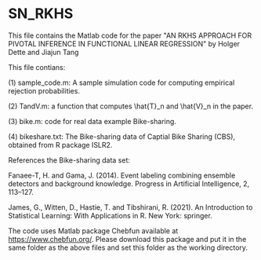# SN_RKHS

This file contains the Matlab code for the paper "AN RKHS APPROACH FOR PIVOTAL INFERENCE IN FUNCTIONAL LINEAR REGRESSION" by Holger Dette and Jiajun Tang

This file contians:

(1) sample_code.m: A sample simulation code for computing empirical rejection probabilities.

(2) TandV.m: a function that computes \hat{T}_n and \hat{V}_n in the paper.

(3) bike.m: code for real data example Bike-sharing.

(4) bikeshare.txt: The Bike-sharing data of Captial Bike Sharing (CBS), obtained from R package ISLR2. 

References the Bike-sharing data set:

Fanaee-T, H. and Gama, J. (2014). Event labeling combining ensemble detectors and background knowledge. Progress in Artificial Intelligence, 2, 113–127.

James, G., Witten, D., Hastie, T. and Tibshirani, R. (2021). An Introduction to Statistical Learning: With Applications in R. New York: springer.

The code uses Matlab package Chebfun available at https://www.chebfun.org/. Please download this package and put it in the same folder as the above files and set this folder as the working directory.
